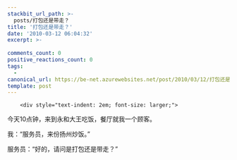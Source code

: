 ```yaml
---
stackbit_url_path: >-
  posts/打包还是带走？
title: '打包还是带走？'
date: '2010-03-12 06:04:32'
excerpt: >-
  
comments_count: 0
positive_reactions_count: 0
tags: 
  - 
canonical_url: https://be-net.azurewebsites.net/post/2010/03/12/打包还是带走？
template: post
---
```


        <div style="text-indent: 2em; font-size: larger;">
<p>今天10点钟，来到永和大王吃饭，餐厅就我一个顾客。</p>
<p>我：“服务员，来份扬州炒饭。”</p>
<p>服务员：“好的，请问是打包还是带走？”</p>
</div>
      